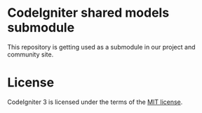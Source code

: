 # CodeIgniter shared models submodule

This repository is getting used as a submodule in our project and community site.

# License

CodeIgniter 3 is licensed under the terms of the [MIT license](http://www.codeigniter.com/userguide3/license.html).
